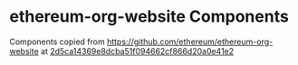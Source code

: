 # ethereum-org-website Components

Components copied from https://github.com/ethereum/ethereum-org-website at [2d5ca14369e8dcba51f094662cf866d20a0e41e2](https://github.com/ethereum/ethereum-org-website/commit/2d5ca14369e8dcba51f094662cf866d20a0e41e2)